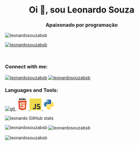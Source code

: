 <h1 align="center">Oi 👋, sou Leonardo Souza</h1>
<h3 align="center">Apaixonado por programação</h3>

<p align="left"> <img src="https://komarev.com/ghpvc/?username=leonardosouzabsb&label=Profile%20views&color=0e75b6&style=flat" alt="leonardosouzabsb" /> </p>

<p align="left"> <a href="https://github.com/ryo-ma/github-profile-trophy"><img src="https://github-profile-trophy.vercel.app/?username=leonardosouzabsb" alt="leonardosouzabsb" /></a> </p>

<p align="left"> <a href="https://twitter.com/" target="blank"><img src="https://img.shields.io/twitter/follow/?logo=twitter&style=for-the-badge" alt="" /></a> </p>

<h3 align="left">Connect with me:</h3>
<p align="left">
<a href="https://linkedin.com/in/leonardosouzabsb" target="blank"><img align="center" src="https://raw.githubusercontent.com/rahuldkjain/github-profile-readme-generator/master/src/images/icons/Social/linked-in-alt.svg" alt="leonardosouzabsb" height="30" width="40" /></a>
<a href="https://instagram.com/leonardosouzabsb" target="blank"><img align="center" src="https://raw.githubusercontent.com/rahuldkjain/github-profile-readme-generator/master/src/images/icons/Social/instagram.svg" alt="leonardosouzabsb" height="30" width="40" /></a>
</p>

<h3 align="left">Languages and Tools:</h3>
<p align="left"> <a href="https://git-scm.com/" target="_blank" rel="noreferrer"> <img src="https://www.vectorlogo.zone/logos/git-scm/git-scm-icon.svg" alt="git" width="40" height="40"/> </a> <a href="https://www.w3.org/html/" target="_blank" rel="noreferrer"> <img src="https://raw.githubusercontent.com/devicons/devicon/master/icons/html5/html5-original-wordmark.svg" alt="html5" width="40" height="40"/> </a> <a href="https://developer.mozilla.org/en-US/docs/Web/JavaScript" target="_blank" rel="noreferrer"> <img src="https://raw.githubusercontent.com/devicons/devicon/master/icons/javascript/javascript-original.svg" alt="javascript" width="40" height="40"/> </a> <a href="https://www.python.org" target="_blank" rel="noreferrer"> <img src="https://raw.githubusercontent.com/devicons/devicon/master/icons/python/python-original.svg" alt="python" width="40" height="40"/> </a> </p>

![leonardo GitHub stats](https://github-readme-stats.vercel.app/api?username=leonardosouzabsb&show_icons=true&theme=highcontrast)
<p><img align="left" src="https://github-readme-stats.vercel.app/api?username=leonardosouzabsb&show_icons=true&theme=highcontrast" alt="leonardosouzabsb" /></p>

<p>&nbsp;<img align="center" src="https://github-readme-stats.vercel.app/api?username=leonardosouzabsb&show_icons=true&locale=en" alt="leonardosouzabsb" /></p>

<p><img align="center" src="https://github-readme-streak-stats.herokuapp.com/?user=leonardosouzabsb&" alt="leonardosouzabsb" /></p>


